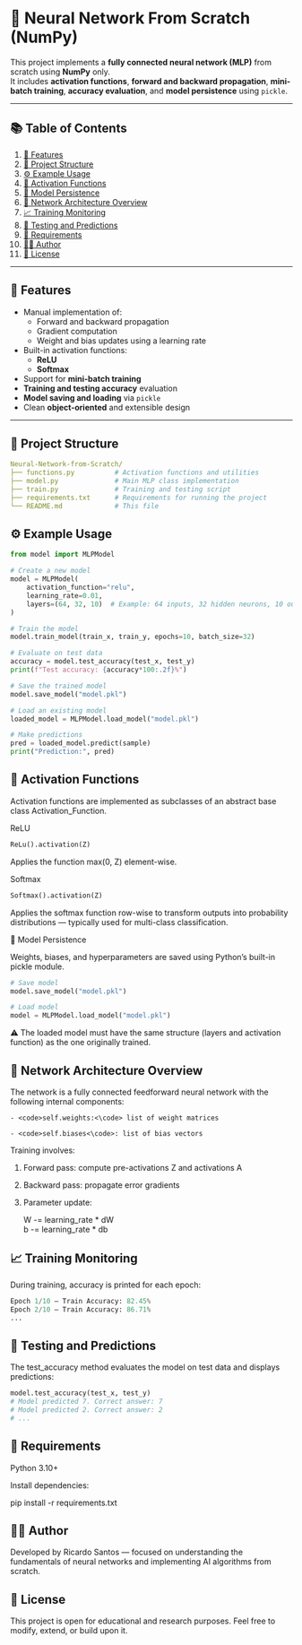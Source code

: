 # 🧠 Neural Network From Scratch (NumPy)

This project implements a **fully connected neural network (MLP)** from scratch using **NumPy** only.  
It includes **activation functions**, **forward and backward propagation**, **mini-batch training**, **accuracy evaluation**, and **model persistence** using `pickle`.

---

## 📚 Table of Contents

1. [🚀 Features](#-features)  
2. [🧩 Project Structure](#-project-structure)  
3. [⚙️ Example Usage](#️-example-usage)  
4. [🧮 Activation Functions](#-activation-functions)  
5. [💾 Model Persistence](#-model-persistence)  
6. [🧠 Network Architecture Overview](#-network-architecture-overview)  
7. [📈 Training Monitoring](#-training-monitoring)  
8. [🧪 Testing and Predictions](#-testing-and-predictions)  
9. [🧰 Requirements](#-requirements)  
10. [👨‍💻 Author](#-author)  
11. [📜 License](#-license)

---

## 🚀 Features

- Manual implementation of:
  - Forward and backward propagation  
  - Gradient computation  
  - Weight and bias updates using a learning rate  
- Built-in activation functions:
  - **ReLU**
  - **Softmax**
- Support for **mini-batch training**
- **Training and testing accuracy** evaluation
- **Model saving and loading** via `pickle`
- Clean **object-oriented** and extensible design

---

## 🧩 Project Structure

```yaml
Neural-Network-from-Scratch/
├── functions.py          # Activation functions and utilities
├── model.py              # Main MLP class implementation
├── train.py              # Training and testing script
├── requirements.txt      # Requirements for running the project
└── README.md             # This file
```

## ⚙️ Example Usage 
```python
from model import MLPModel

# Create a new model
model = MLPModel(
    activation_function="relu",
    learning_rate=0.01,
    layers=(64, 32, 10)  # Example: 64 inputs, 32 hidden neurons, 10 outputs
)

# Train the model
model.train_model(train_x, train_y, epochs=10, batch_size=32)

# Evaluate on test data
accuracy = model.test_accuracy(test_x, test_y)
print(f"Test accuracy: {accuracy*100:.2f}%")

# Save the trained model
model.save_model("model.pkl")

# Load an existing model
loaded_model = MLPModel.load_model("model.pkl")

# Make predictions
pred = loaded_model.predict(sample)
print("Prediction:", pred)
```

## 🧮 Activation Functions

Activation functions are implemented as subclasses of an abstract base class Activation_Function.

ReLU
```python
ReLu().activation(Z)
```

Applies the function max(0, Z) element-wise.

Softmax
```python
Softmax().activation(Z)
```

Applies the softmax function row-wise to transform outputs into probability distributions — typically used for multi-class classification.

💾 Model Persistence

Weights, biases, and hyperparameters are saved using Python’s built-in pickle module.

```python
# Save model
model.save_model("model.pkl")

# Load model
model = MLPModel.load_model("model.pkl")
```

⚠️ The loaded model must have the same structure (layers and activation function) as the one originally trained.

## 🧠 Network Architecture Overview

The network is a fully connected feedforward neural network with the following internal components:

    - <code>self.weights:<\code> list of weight matrices

    - <code>self.biases<\code>: list of bias vectors

Training involves:

1. Forward pass: compute pre-activations Z and activations A

2. Backward pass: propagate error gradients

3. Parameter update:

    W -= learning_rate * dW  
    b -= learning_rate * db

## 📈 Training Monitoring

During training, accuracy is printed for each epoch:

```python
Epoch 1/10 — Train Accuracy: 82.45%
Epoch 2/10 — Train Accuracy: 86.71%
...
```

## 🧪 Testing and Predictions

The test_accuracy method evaluates the model on test data and displays predictions:

```python
model.test_accuracy(test_x, test_y)
# Model predicted 7. Correct answer: 7
# Model predicted 2. Correct answer: 2
# ...
```

## 🧰 Requirements

Python 3.10+

Install dependencies:

pip install -r requirements.txt

## 👨‍💻 Author

Developed by Ricardo Santos — focused on understanding the fundamentals of neural networks and implementing AI algorithms from scratch.

## 📜 License

This project is open for educational and research purposes.
Feel free to modify, extend, or build upon it.